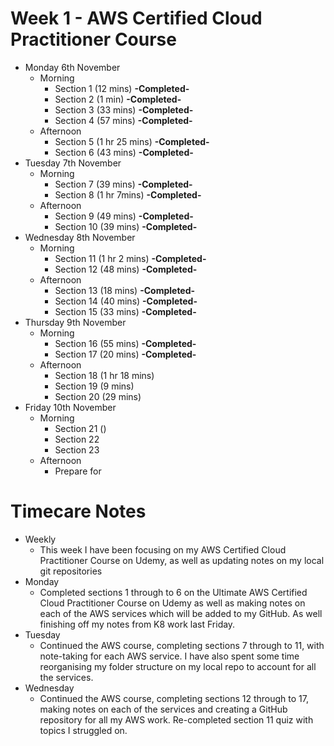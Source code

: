 # Week 1 - AWS Certified Cloud Practitioner Course
- Monday 6th November
  - Morning
    - Section 1 (12 mins) **-Completed-**
    - Section 2 (1 min) **-Completed-**
    - Section 3 (33 mins) **-Completed-**
    - Section 4 (57 mins) **-Completed-**
  - Afternoon
    - Section 5 (1 hr 25 mins) **-Completed-**
    - Section 6 (43 mins) **-Completed-**
- Tuesday 7th November
  - Morning
    - Section 7 (39 mins) **-Completed-**
    - Section 8 (1 hr 7mins) **-Completed-**
  - Afternoon
    - Section 9 (49 mins) **-Completed-**
    - Section 10 (39 mins) **-Completed-**
- Wednesday 8th November
  - Morning
    - Section 11 (1 hr 2 mins) **-Completed-**
    - Section 12 (48 mins) **-Completed-**
  - Afternoon
    - Section 13 (18 mins) **-Completed-**
    - Section 14 (40 mins) **-Completed-**
    - Section 15 (33 mins) **-Completed-**
- Thursday 9th November
  - Morning
    - Section 16 (55 mins) **-Completed-**
    - Section 17 (20 mins) **-Completed-**
  - Afternoon
    - Section 18 (1 hr 18 mins)
    - Section 19 (9 mins)
    - Section 20 (29 mins)
- Friday 10th November
  - Morning
    - Section 21 ()
    - Section 22
    - Section 23
  - Afternoon 
    - Prepare for 

# Timecare Notes
- Weekly
  - This week I have been focusing on my AWS Certified Cloud Practitioner Course on Udemy, as well as updating notes on my local git repositories
- Monday
  - Completed sections 1 through to 6 on the Ultimate AWS Certified Cloud Practitioner Course on Udemy as well as making notes on each of the AWS services which will be added to my GitHub. As well finishing off my notes from K8 work last Friday.
- Tuesday
  - Continued the AWS course, completing sections 7 through to 11, with note-taking for each AWS service. I have also spent some time reorganising my folder structure on my local repo to account for all the services.
- Wednesday
  - Continued the AWS course, completing sections 12 through to 17, making notes on each of the services and creating a GitHub repository for all my AWS work. Re-completed section 11 quiz with topics I struggled on.
